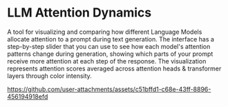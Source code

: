 # LLM Attention Dynamics

A tool for visualizing and comparing how different Language Models allocate attention to a prompt during text generation. The interface has a step-by-step slider that you can use to see how each model's attention patterns change during generation, showing which parts of your prompt receive more attention at each step of the response. The visualization represents attention scores averaged across attention heads & transformer layers through color intensity.

https://github.com/user-attachments/assets/c51bffd1-c68e-43ff-8896-456194918efd

